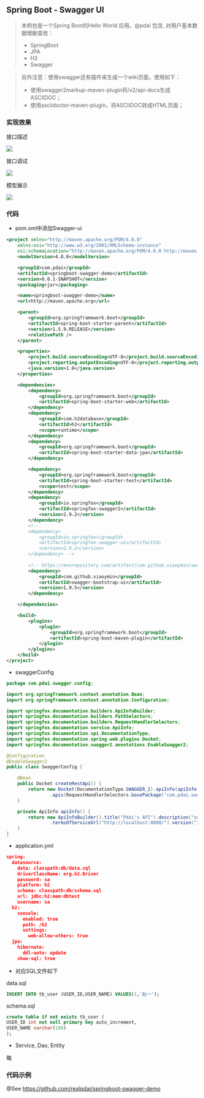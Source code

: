 ## Spring Boot - Swagger UI

> 本例也是一个Spring Boot的Hello World 应用。@pdai
> 包含, 对用户基本数据增删查改：
> + SpringBoot
> + JPA
> + H2
> + Swagger


> 另外注意：使用swagger还有插件来生成一个wiki页面，使用如下：
> + 使用swagger2markup-maven-plugin将/v2/api-docs生成ASCIIDOC；
> + 使用asciidoctor-maven-plugin，将ASCIIDOC转成HTML页面；


### 实现效果

接口描述

![](/_images/spring/springboot-swagger-1.png)

接口调试

![](/_images/spring/springboot-swagger-2.png)

模型展示

![](/_images/spring/springboot-swagger-3.png)

### 代码
+ pom.xml中添加Swagger-ui

```xml
<project xmlns="http://maven.apache.org/POM/4.0.0"
	xmlns:xsi="http://www.w3.org/2001/XMLSchema-instance"
	xsi:schemaLocation="http://maven.apache.org/POM/4.0.0 http://maven.apache.org/xsd/maven-4.0.0.xsd">
	<modelVersion>4.0.0</modelVersion>

	<groupId>com.pdai</groupId>
	<artifactId>springboot-swagger-demo</artifactId>
	<version>0.0.1-SNAPSHOT</version>
	<packaging>jar</packaging>

	<name>springboot-swagger-demo</name>
	<url>http://maven.apache.org</url>

	<parent>
		<groupId>org.springframework.boot</groupId>
		<artifactId>spring-boot-starter-parent</artifactId>
		<version>1.5.9.RELEASE</version>
		<relativePath />
	</parent>

	<properties>
		<project.build.sourceEncoding>UTF-8</project.build.sourceEncoding>
		<project.reporting.outputEncoding>UTF-8</project.reporting.outputEncoding>
		<java.version>1.8</java.version>
	</properties>

	<dependencies>
		<dependency>
			<groupId>org.springframework.boot</groupId>
			<artifactId>spring-boot-starter-web</artifactId>
		</dependency>
		<dependency>
			<groupId>com.h2database</groupId>
			<artifactId>h2</artifactId>
			<scope>runtime</scope>
		</dependency>
		<dependency>
			<groupId>org.springframework.boot</groupId>
			<artifactId>spring-boot-starter-data-jpa</artifactId>
		</dependency>

		<dependency>
			<groupId>org.springframework.boot</groupId>
			<artifactId>spring-boot-starter-test</artifactId>
			<scope>test</scope>
		</dependency>
		<dependency>
			<groupId>io.springfox</groupId>
			<artifactId>springfox-swagger2</artifactId>
			<version>2.9.2</version>
		</dependency>
		<!-- 
		<dependency> 
			<groupId>io.springfox</groupId>
			<artifactId>springfox-swagger-ui</artifactId> 
			<version>2.9.2</version> 
		</dependency> -->
		
		<!-- https://mvnrepository.com/artifact/com.github.xiaoymin/swagger-bootstrap-ui -->
		<dependency>
			<groupId>com.github.xiaoymin</groupId>
			<artifactId>swagger-bootstrap-ui</artifactId>
			<version>1.9.5</version>
		</dependency>

	</dependencies>

	<build>
		<plugins>
			<plugin>
				<groupId>org.springframework.boot</groupId>
				<artifactId>spring-boot-maven-plugin</artifactId>
			</plugin>
		</plugins>
	</build>
</project>
```


+ swaggerConfig

```java
package com.pdai.swagger.config;

import org.springframework.context.annotation.Bean;
import org.springframework.context.annotation.Configuration;

import springfox.documentation.builders.ApiInfoBuilder;
import springfox.documentation.builders.PathSelectors;
import springfox.documentation.builders.RequestHandlerSelectors;
import springfox.documentation.service.ApiInfo;
import springfox.documentation.spi.DocumentationType;
import springfox.documentation.spring.web.plugins.Docket;
import springfox.documentation.swagger2.annotations.EnableSwagger2;

@Configuration
@EnableSwagger2
public class SwaggerConfig {

	@Bean
	public Docket createRestApi() {
		return new Docket(DocumentationType.SWAGGER_2).apiInfo(apiInfo()).select()
				.apis(RequestHandlerSelectors.basePackage("com.pdai.swagger")).paths(PathSelectors.any()).build();
	}

	private ApiInfo apiInfo() {
		return new ApiInfoBuilder().title("Pdai's API").description("swagger-bootstrap-ui")
				.termsOfServiceUrl("http://localhost:8080/").version("1.0").build();
	}
}
```

+ application.yml

```json
spring:
  datasource:
    data: classpath:db/data.sql
    driverClassName: org.h2.Driver
    password: sa
    platform: h2
    schema: classpath:db/schema.sql
    url: jdbc:h2:mem:dbtest
    username: sa
  h2:
    console:
      enabled: true
      path: /h2
      settings:
        web-allow-others: true
  jpa:
    hibernate:
      ddl-auto: update
    show-sql: true
```

+ 对应SQL文件如下

data.sql

```sql
INSERT INTO tb_user (USER_ID,USER_NAME) VALUES(1,'赵一');
```

schema.sql

```sql
create table if not exists tb_user (
USER_ID int not null primary key auto_increment,
USER_NAME varchar(100)
);
```

+ Service, Dao, Entity

略

### 代码示例

@See https://github.com/realpdai/springboot-swagger-demo
